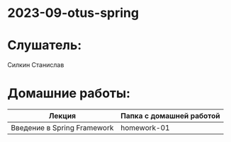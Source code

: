 # 2023-09-otus-spring

# Слушатель:
Силкин Станислав

# Домашние работы:
| Лекция                     | Папка с домашней работой |
|----------------------------|--------------------------|
|Введение в Spring Framework|homework-01|
